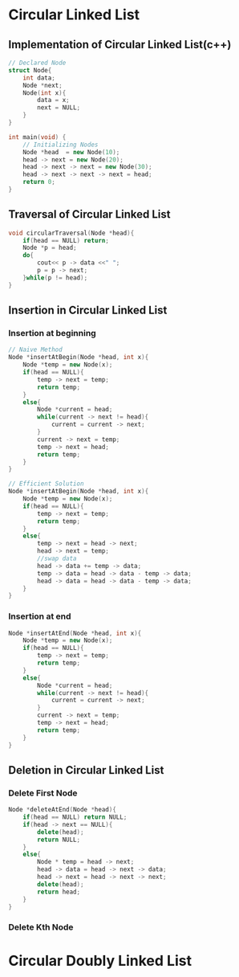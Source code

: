 # Circular Linked List

## Implementation  of Circular Linked List(c++)
```cpp
// Declared Node
struct Node{
	int data;
	Node *next;
	Node(int x){
		data = x;
		next = NULL;
	} 
}

int main(void) {
	// Initializing Nodes
	Node *head  = new Node(10);
	head -> next = new Node(20);
	head -> next -> next = new Node(30);
	head -> next -> next -> next = head;
	return 0;
}
```

## Traversal of Circular Linked List
```cpp
void circularTraversal(Node *head){
    if(head == NULL) return;
    Node *p = head;
    do{
        cout<< p -> data <<" ";
        p = p -> next;
    }while(p != head);
}
```

## Insertion in Circular Linked List
### Insertion at beginning
```cpp
// Naive Method
Node *insertAtBegin(Node *head, int x){
	Node *temp = new Node(x);
	if(head == NULL){
		temp -> next = temp;
		return temp;
	}
	else{
		Node *current = head;
		while(current -> next != head){
			current = current -> next;
		}
		current -> next = temp;
		temp -> next = head;
		return temp;
	}
}

// Efficient Solution
Node *insertAtBegin(Node *head, int x){
	Node *temp = new Node(x);
	if(head == NULL){
		temp -> next = temp;
		return temp;
	}
	else{
		temp -> next = head -> next;
		head -> next = temp;
		//swap data
		head -> data += temp -> data;
		temp -> data = head -> data - temp -> data;
		head -> data = head -> data - temp -> data;
	}
}
```
### Insertion at end
```cpp
Node *insertAtEnd(Node *head, int x){
    Node *temp = new Node(x);
	if(head == NULL){
		temp -> next = temp;
		return temp;
	}
	else{
	    Node *current = head;
	    while(current -> next != head){
	        current = current -> next;
	    }
	    current -> next = temp;
	    temp -> next = head;
	    return temp;
	}
}
```

## Deletion in Circular Linked List
### Delete First Node 
```cpp
Node *deleteAtEnd(Node *head){
	if(head == NULL) return NULL;
	if(head -> next == NULL){
	    delete(head);
	    return NULL;
	}
	else{
		Node * temp = head -> next;
	    head -> data = head -> next -> data;
	    head -> next = head -> next -> next;
	    delete(head);
	    return head;
	}
}
```
### Delete Kth Node


# Circular Doubly Linked List